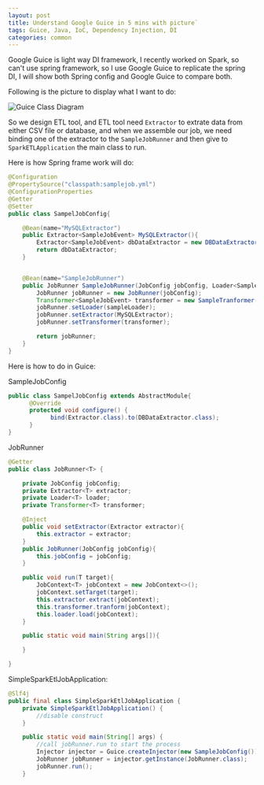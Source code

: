 ```yaml
---
layout: post
title: Understand Google Guice in 5 mins with picture`
tags: Guice, Java, IoC, Dependency Injection, DI 
categories: common
---
```


Google Guice is light way DI framework, I recently worked on Spark, so can't use spring framework, so I use Google Guice to replicate the spring DI, I will show both Spring config and Google Guice to compare both.

Following is the picture to display what I want to do:

![Guice Class Diagram](https://r0ngsh3n.github.io/static/img/1125/guice-class-diagram.png)

So we design ETL tool, and ETL tool need `Extractor` to extrate data from either CSV file or database, and when we assemble our job, we need binding one of the extractor to the `SampleJobRunner` and then give to `SparkETLApplication` the main class to run.

Here is how Spring frame work will do:

~~~java
@Configuration
@PropertySource("classpath:samplejob.yml")
@ConfigurationProperties
@Getter
@Setter
public class SampelJobConfig{

    @Bean(name="MySQLExtractor")
    public Extractor<SampleJobEvent> MySQLExtractor(){
        Extractor<SampleJobEvent> dbDataExtractor = new DBDataExtractor();
        return dbDataExtractor;
    }


    @Bean(name="SampleJobRunner")
    public JobRunner SampleJobRunner(JobConfig jobConfig, Loader<SampleJobEvent> sampleLoader, Extractor<SampleJobEvent> MySQLExtractor){
        JobRunner jobRunner = new JobRunner(jobConfig);
        Transformer<SampleJobEvent> transformer = new SampleTranformer();
        jobRunner.setLoader(sampleLoader);
        jobRunner.setExtractor(MySQLExtractor);
        jobRunner.setTransformer(transformer);

        return jobRunner;
    }
}
~~~

Here is how to do in Guice:

SampleJobConfig

~~~java
public class SampelJobConfig extends AbstractModule{
      @Override
      protected void configure() {
            bind(Extractor.class).to(DBDataExtractor.class);
      }
}
~~~

JobRunner

~~~java
@Getter
public class JobRunner<T> {

    private JobConfig jobConfig;
    private Extractor<T> extractor;
    private Loader<T> loader;
    private Transformer<T> transformer;

    @Inject
    public void setExtractor(Extractor extractor){
        this.extractor = extractor;
    }
    public JobRunner(JobConfig jobConfig){
        this.jobConfig = jobConfig;
    }

    public void run(T target){
        JobContext<T> jobContext = new JobContext<>();
        jobContext.setTarget(target);
        this.extractor.extract(jobContext);
        this.transformer.tranform(jobContext);
        this.loader.load(jobContext);
    }

    public static void main(String args[]){

    }

}
~~~

SimpleSparkEtlJobApplication:

~~~java
@Slf4j
public final class SimpleSparkEtlJobApplication {
    private SimpleSparkEtlJobApplication() {
        //disable construct
    }

    public static void main(String[] args) {
        //call jobRunner.run to start the process
        Injector injector = Guice.createInjector(new SampleJobConfig());
        JobRunner jobRunner = injector.getInstance(JobRunner.class);
        jobRunner.run();
    }
~~~
